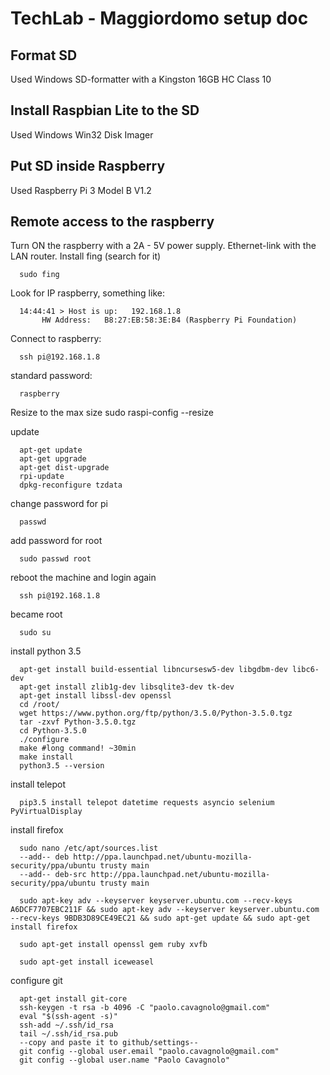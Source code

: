 # TechLab - Maggiordomo setup doc

## Format SD
Used Windows SD-formatter with a Kingston 16GB HC Class 10

## Install Raspbian Lite to the SD
Used Windows Win32 Disk Imager

## Put SD inside Raspberry
Used Raspberry Pi 3 Model B V1.2

## Remote access to the raspberry
Turn ON the raspberry with a 2A - 5V power supply. Ethernet-link with the LAN router.
Install fing (search for it)
      
      sudo fing

Look for IP raspberry, something like:

      14:44:41 > Host is up:   192.168.1.8
           HW Address:   B8:27:EB:58:3E:B4 (Raspberry Pi Foundation)

Connect to raspberry:

      ssh pi@192.168.1.8

standard password:

      raspberry

Resize to the max size
      sudo raspi-config
      --resize

update

      apt-get update
      apt-get upgrade
      apt-get dist-upgrade
      rpi-update
      dpkg-reconfigure tzdata

change password for pi

      passwd

add password for root

      sudo passwd root

reboot the machine and login again

      ssh pi@192.168.1.8

became root

      sudo su

install python 3.5

      apt-get install build-essential libncursesw5-dev libgdbm-dev libc6-dev 
      apt-get install zlib1g-dev libsqlite3-dev tk-dev
      apt-get install libssl-dev openssl
      cd /root/
      wget https://www.python.org/ftp/python/3.5.0/Python-3.5.0.tgz
      tar -zxvf Python-3.5.0.tgz
      cd Python-3.5.0
      ./configure
      make #long command! ~30min
      make install
      python3.5 --version

install telepot

      pip3.5 install telepot datetime requests asyncio selenium PyVirtualDisplay 

install firefox

	  sudo nano /etc/apt/sources.list
	  --add-- deb http://ppa.launchpad.net/ubuntu-mozilla-security/ppa/ubuntu trusty main 
	  --add-- deb-src http://ppa.launchpad.net/ubuntu-mozilla-security/ppa/ubuntu trusty main

	  sudo apt-key adv --keyserver keyserver.ubuntu.com --recv-keys A6DCF7707EBC211F && sudo apt-key adv --keyserver keyserver.ubuntu.com --recv-keys 9BDB3D89CE49EC21 && sudo apt-get update && sudo apt-get install firefox

	  sudo apt-get install openssl gem ruby xvfb

	  sudo apt-get install iceweasel
	  


configure git

      apt-get install git-core
      ssh-keygen -t rsa -b 4096 -C "paolo.cavagnolo@gmail.com"
      eval "$(ssh-agent -s)"
      ssh-add ~/.ssh/id_rsa
      tail ~/.ssh/id_rsa.pub
      --copy and paste it to github/settings--
      git config --global user.email "paolo.cavagnolo@gmail.com"
      git config --global user.name "Paolo Cavagnolo"









      